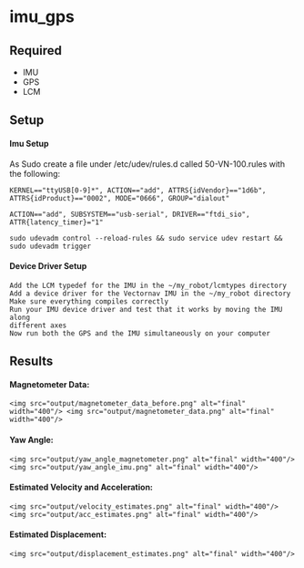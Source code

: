 # imu_gps


## Required 
* IMU
* GPS
* LCM

## Setup

#### Imu Setup 

As Sudo create a file under /etc/udev/rules.d called 50-VN-100.rules with the following:
```
KERNEL=="ttyUSB[0-9]*", ACTION=="add", ATTRS{idVendor}=="1d6b",
ATTRS{idProduct}=="0002", MODE="0666", GROUP="dialout"

ACTION=="add", SUBSYSTEM=="usb-serial", DRIVER=="ftdi_sio",
ATTR{latency_timer}="1"

sudo udevadm control --reload-rules && sudo service udev restart &&
sudo udevadm trigger
```

#### Device Driver Setup
```
Add the LCM typedef for the IMU in the ~/my_robot/lcmtypes directory
Add a device driver for the Vectornav IMU in the ~/my_robot directory
Make sure everything compiles correctly
Run your IMU device driver and test that it works by moving the IMU along
different axes
Now run both the GPS and the IMU simultaneously on your computer
```

## Results

#### Magnetometer Data:
```<img src="output/magnetometer_data_before.png" alt="final" width="400"/> <img src="output/magnetometer_data.png" alt="final" width="400"/>```

#### Yaw Angle:
```<img src="output/yaw_angle_magnetometer.png" alt="final" width="400"/> <img src="output/yaw_angle_imu.png" alt="final" width="400"/>```

#### Estimated Velocity and Acceleration:
```<img src="output/velocity_estimates.png" alt="final" width="400"/> <img src="output/acc_estimates.png" alt="final" width="400"/>```


#### Estimated Displacement:
```<img src="output/displacement_estimates.png" alt="final" width="400"/>```
